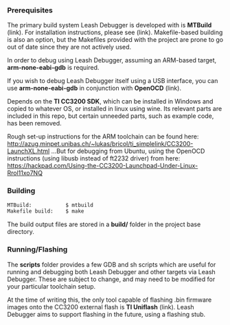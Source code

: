 ### Prerequisites

The primary build system Leash Debugger is developed with is **MTBuild** (link). For installation instructions, please see (link). Makefile-based building is also an option, but the Makefiles provided with the project are prone to go out of date since they are not actively used.

In order to debug using Leash Debugger, assuming an ARM-based target, **arm-none-eabi-gdb** is required.

If you wish to debug Leash Debugger itself using a USB interface, you can use **arm-none-eabi-gdb** in conjunction with **OpenOCD** (link).

Depends on the **TI CC3200 SDK**, which can be installed in Windows and copied to whatever OS, or installed in linux using wine. Its relevant parts are included in this repo, but certain unneeded parts, such as example code, has been removed.

Rough set-up instructions for the ARM toolchain can be found here: 
	http://azug.minpet.unibas.ch/~lukas/bricol/ti_simplelink/CC3200-LaunchXL.html
...But for debugging from Ubuntu, using the OpenOCD instructions (using libusb instead of ft2232 driver) from here: 
	https://hackpad.com/Using-the-CC3200-Launchpad-Under-Linux-Rrol11xo7NQ

### Building

```sh
MTBuild:           $ mtbuild
Makefile build:    $ make
```

The build output files are stored in a **build/** folder in the project base directory.

### Running/Flashing

The **scripts** folder provides a few GDB and sh scripts which are useful for running and debugging both Leash Debugger and other targets via Leash Debugger. These are subject to change, and may need to be modified for your particular toolchain setup.

At the time of writing this, the only tool capable of flashing .bin firmware images onto the CC3200 external flash is **TI Uniflash** (link). Leash Debugger aims to support flashing in the future, using a flashing stub.
